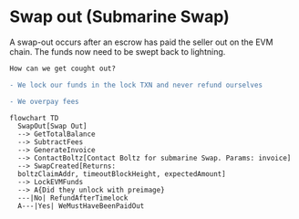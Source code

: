 
# Swap out (Submarine Swap)

A swap-out occurs after an escrow has paid the seller out on the EVM chain.
The funds now need to be swept back to lightning.

```diff
How can we get cought out?

- We lock our funds in the lock TXN and never refund ourselves

- We overpay fees
```

```mermaid
flowchart TD
  SwapOut[Swap Out]
  --> GetTotalBalance
  --> SubtractFees
  --> GenerateInvoice
  --> ContactBoltz[Contact Boltz for submarine Swap. Params: invoice]
  --> SwapCreated[Returns:
  boltzClaimAddr, timeoutBlockHeight, expectedAmount]
  --> LockEVMFunds
  --> A{Did they unlock with preimage}
  ---|No| RefundAfterTimelock
  A---|Yes| WeMustHaveBeenPaidOut
```
